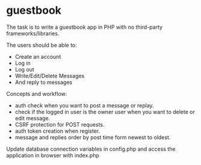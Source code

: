 # guestbook
The task is to write a guestbook app in PHP with no third-party frameworks/libraries.

The users should be able to:
- Create an account
- Log in
- Log out
- Write/Edit/Delete Messages
- And reply to messages

Concepts and workflow:
- auth check when you want to post a message or replay.
- check if the logged in user is the owner user when you want to delete or edit message.
- CSRF protection for POST requests.
- auth token creation when register.
- message and replies order by post time form newest to oldest.

Update database connection variables in config.php and access the application in browser with index.php
